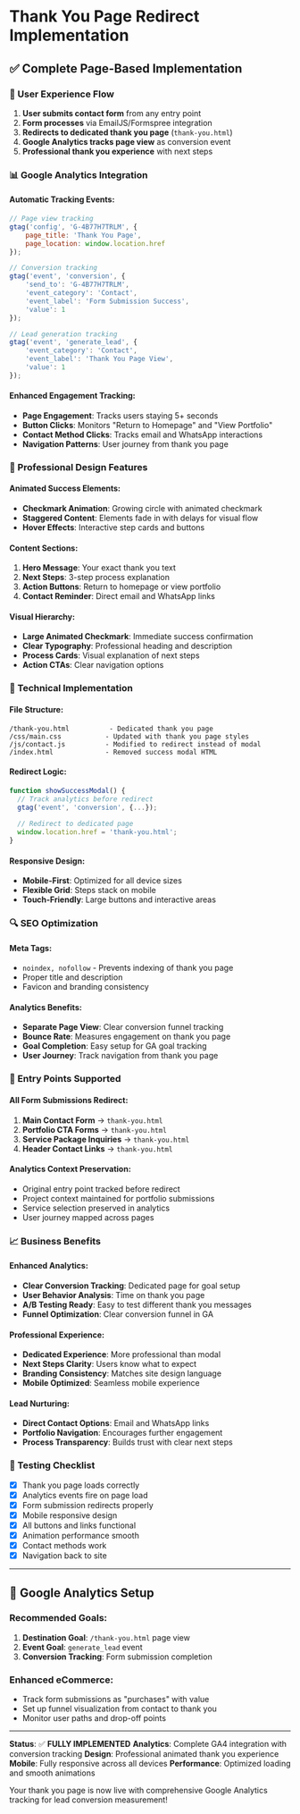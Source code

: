 # Thank You Page Redirect Implementation

## ✅ **Complete Page-Based Implementation**

### **🎯 User Experience Flow**
1. **User submits contact form** from any entry point
2. **Form processes** via EmailJS/Formspree integration
3. **Redirects to dedicated thank you page** (`thank-you.html`)
4. **Google Analytics tracks page view** as conversion event
5. **Professional thank you experience** with next steps

### **📊 Google Analytics Integration**

#### **Automatic Tracking Events:**
```javascript
// Page view tracking
gtag('config', 'G-4B77H7TRLM', {
    page_title: 'Thank You Page',
    page_location: window.location.href
});

// Conversion tracking
gtag('event', 'conversion', {
    'send_to': 'G-4B77H7TRLM',
    'event_category': 'Contact',
    'event_label': 'Form Submission Success',
    'value': 1
});

// Lead generation tracking
gtag('event', 'generate_lead', {
    'event_category': 'Contact',
    'event_label': 'Thank You Page View',
    'value': 1
});
```

#### **Enhanced Engagement Tracking:**
- **Page Engagement**: Tracks users staying 5+ seconds
- **Button Clicks**: Monitors "Return to Homepage" and "View Portfolio" 
- **Contact Method Clicks**: Tracks email and WhatsApp interactions
- **Navigation Patterns**: User journey from thank you page

### **🎨 Professional Design Features**

#### **Animated Success Elements:**
- **Checkmark Animation**: Growing circle with animated checkmark
- **Staggered Content**: Elements fade in with delays for visual flow
- **Hover Effects**: Interactive step cards and buttons

#### **Content Sections:**
1. **Hero Message**: Your exact thank you text
2. **Next Steps**: 3-step process explanation
3. **Action Buttons**: Return to homepage or view portfolio
4. **Contact Reminder**: Direct email and WhatsApp links

#### **Visual Hierarchy:**
- **Large Animated Checkmark**: Immediate success confirmation
- **Clear Typography**: Professional heading and description
- **Process Cards**: Visual explanation of next steps
- **Action CTAs**: Clear navigation options

### **📱 Technical Implementation**

#### **File Structure:**
```
/thank-you.html          - Dedicated thank you page
/css/main.css           - Updated with thank you page styles
/js/contact.js          - Modified to redirect instead of modal
/index.html             - Removed success modal HTML
```

#### **Redirect Logic:**
```javascript
function showSuccessModal() {
  // Track analytics before redirect
  gtag('event', 'conversion', {...});
  
  // Redirect to dedicated page
  window.location.href = 'thank-you.html';
}
```

#### **Responsive Design:**
- **Mobile-First**: Optimized for all device sizes
- **Flexible Grid**: Steps stack on mobile
- **Touch-Friendly**: Large buttons and interactive areas

### **🔍 SEO Optimization**

#### **Meta Tags:**
- `noindex, nofollow` - Prevents indexing of thank you page
- Proper title and description
- Favicon and branding consistency

#### **Analytics Benefits:**
- **Separate Page View**: Clear conversion funnel tracking
- **Bounce Rate**: Measures engagement on thank you page
- **Goal Completion**: Easy setup for GA goal tracking
- **User Journey**: Track navigation from thank you page

### **🎯 Entry Points Supported**

#### **All Form Submissions Redirect:**
1. **Main Contact Form** → `thank-you.html`
2. **Portfolio CTA Forms** → `thank-you.html`
3. **Service Package Inquiries** → `thank-you.html`
4. **Header Contact Links** → `thank-you.html`

#### **Analytics Context Preservation:**
- Original entry point tracked before redirect
- Project context maintained for portfolio submissions
- Service selection preserved in analytics
- User journey mapped across pages

### **📈 Business Benefits**

#### **Enhanced Analytics:**
- **Clear Conversion Tracking**: Dedicated page for goal setup
- **User Behavior Analysis**: Time on thank you page
- **A/B Testing Ready**: Easy to test different thank you messages
- **Funnel Optimization**: Clear conversion funnel in GA

#### **Professional Experience:**
- **Dedicated Experience**: More professional than modal
- **Next Steps Clarity**: Users know what to expect
- **Branding Consistency**: Matches site design language
- **Mobile Optimized**: Seamless mobile experience

#### **Lead Nurturing:**
- **Direct Contact Options**: Email and WhatsApp links
- **Portfolio Navigation**: Encourages further engagement
- **Process Transparency**: Builds trust with clear next steps

### **🧪 Testing Checklist**

- [x] Thank you page loads correctly
- [x] Analytics events fire on page load
- [x] Form submission redirects properly
- [x] Mobile responsive design
- [x] All buttons and links functional
- [x] Animation performance smooth
- [x] Contact methods work
- [x] Navigation back to site

---

## **🚀 Google Analytics Setup**

### **Recommended Goals:**
1. **Destination Goal**: `/thank-you.html` page view
2. **Event Goal**: `generate_lead` event
3. **Conversion Tracking**: Form submission completion

### **Enhanced eCommerce:**
- Track form submissions as "purchases" with value
- Set up funnel visualization from contact to thank you
- Monitor user paths and drop-off points

---

**Status**: ✅ **FULLY IMPLEMENTED**
**Analytics**: Complete GA4 integration with conversion tracking
**Design**: Professional animated thank you experience
**Mobile**: Fully responsive across all devices
**Performance**: Optimized loading and smooth animations

Your thank you page is now live with comprehensive Google Analytics tracking for lead conversion measurement!

